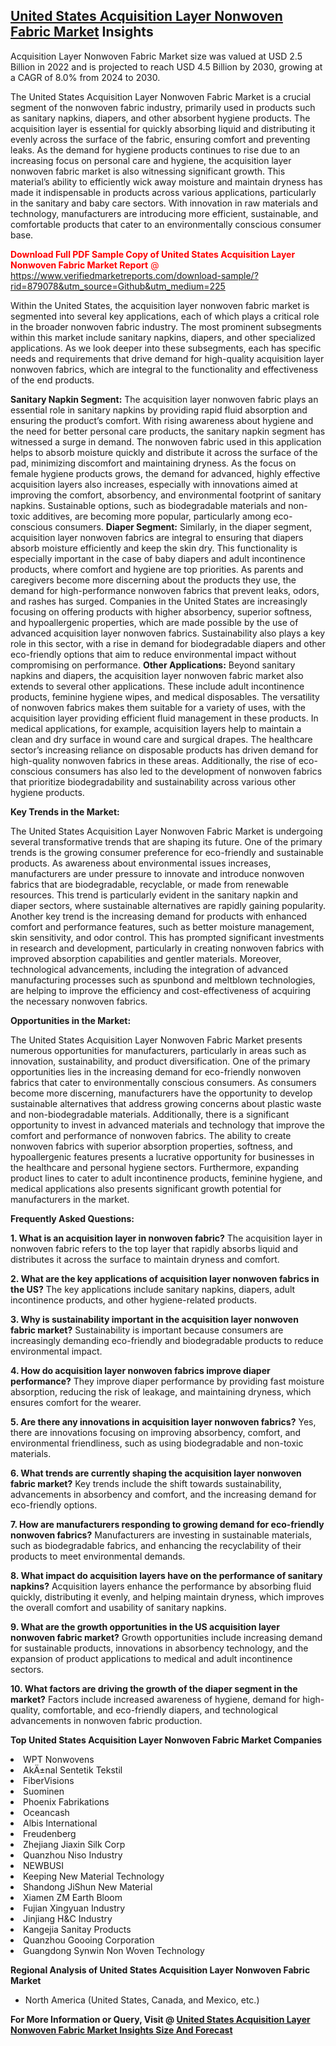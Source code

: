 <h2><a href="https://www.verifiedmarketreports.com/download-sample/?rid=879078&amp;utm_source=Github&amp;utm_medium=225" target="_blank">United States Acquisition Layer Nonwoven Fabric Market</a> Insights</h2><p>Acquisition Layer Nonwoven Fabric Market size was valued at USD 2.5 Billion in 2022 and is projected to reach USD 4.5 Billion by 2030, growing at a CAGR of 8.0% from 2024 to 2030.</p><p><p>The United States Acquisition Layer Nonwoven Fabric Market is a crucial segment of the nonwoven fabric industry, primarily used in products such as sanitary napkins, diapers, and other absorbent hygiene products. The acquisition layer is essential for quickly absorbing liquid and distributing it evenly across the surface of the fabric, ensuring comfort and preventing leaks. As the demand for hygiene products continues to rise due to an increasing focus on personal care and hygiene, the acquisition layer nonwoven fabric market is also witnessing significant growth. This material’s ability to efficiently wick away moisture and maintain dryness has made it indispensable in products across various applications, particularly in the sanitary and baby care sectors. With innovation in raw materials and technology, manufacturers are introducing more efficient, sustainable, and comfortable products that cater to an environmentally conscious consumer base. <p><span class=""><span style="color: #ff0000;"><strong>Download Full PDF Sample Copy of United States Acquisition Layer Nonwoven Fabric Market Report</strong> @ </span><a href="https://www.verifiedmarketreports.com/download-sample/?rid=879078&amp;utm_source=Github&amp;utm_medium=225" target="_blank">https://www.verifiedmarketreports.com/download-sample/?rid=879078&amp;utm_source=Github&amp;utm_medium=225</a></span></p></p> <p>Within the United States, the acquisition layer nonwoven fabric market is segmented into several key applications, each of which plays a critical role in the broader nonwoven fabric industry. The most prominent subsegments within this market include sanitary napkins, diapers, and other specialized applications. As we look deeper into these subsegments, each has specific needs and requirements that drive demand for high-quality acquisition layer nonwoven fabrics, which are integral to the functionality and effectiveness of the end products.</p> <p><b>Sanitary Napkin Segment:</b> The acquisition layer nonwoven fabric plays an essential role in sanitary napkins by providing rapid fluid absorption and ensuring the product’s comfort. With rising awareness about hygiene and the need for better personal care products, the sanitary napkin segment has witnessed a surge in demand. The nonwoven fabric used in this application helps to absorb moisture quickly and distribute it across the surface of the pad, minimizing discomfort and maintaining dryness. As the focus on female hygiene products grows, the demand for advanced, highly effective acquisition layers also increases, especially with innovations aimed at improving the comfort, absorbency, and environmental footprint of sanitary napkins. Sustainable options, such as biodegradable materials and non-toxic additives, are becoming more popular, particularly among eco-conscious consumers. <b>Diaper Segment:</b> Similarly, in the diaper segment, acquisition layer nonwoven fabrics are integral to ensuring that diapers absorb moisture efficiently and keep the skin dry. This functionality is especially important in the case of baby diapers and adult incontinence products, where comfort and hygiene are top priorities. As parents and caregivers become more discerning about the products they use, the demand for high-performance nonwoven fabrics that prevent leaks, odors, and rashes has surged. Companies in the United States are increasingly focusing on offering products with higher absorbency, superior softness, and hypoallergenic properties, which are made possible by the use of advanced acquisition layer nonwoven fabrics. Sustainability also plays a key role in this sector, with a rise in demand for biodegradable diapers and other eco-friendly options that aim to reduce environmental impact without compromising on performance. <b>Other Applications:</b> Beyond sanitary napkins and diapers, the acquisition layer nonwoven fabric market also extends to several other applications. These include adult incontinence products, feminine hygiene wipes, and medical disposables. The versatility of nonwoven fabrics makes them suitable for a variety of uses, with the acquisition layer providing efficient fluid management in these products. In medical applications, for example, acquisition layers help to maintain a clean and dry surface in wound care and surgical drapes. The healthcare sector’s increasing reliance on disposable products has driven demand for high-quality nonwoven fabrics in these areas. Additionally, the rise of eco-conscious consumers has also led to the development of nonwoven fabrics that prioritize biodegradability and sustainability across various other hygiene products. <p><b>Key Trends in the Market:</b></p> <p>The United States Acquisition Layer Nonwoven Fabric Market is undergoing several transformative trends that are shaping its future. One of the primary trends is the growing consumer preference for eco-friendly and sustainable products. As awareness about environmental issues increases, manufacturers are under pressure to innovate and introduce nonwoven fabrics that are biodegradable, recyclable, or made from renewable resources. This trend is particularly evident in the sanitary napkin and diaper sectors, where sustainable alternatives are rapidly gaining popularity. Another key trend is the increasing demand for products with enhanced comfort and performance features, such as better moisture management, skin sensitivity, and odor control. This has prompted significant investments in research and development, particularly in creating nonwoven fabrics with improved absorption capabilities and gentler materials. Moreover, technological advancements, including the integration of advanced manufacturing processes such as spunbond and meltblown technologies, are helping to improve the efficiency and cost-effectiveness of acquiring the necessary nonwoven fabrics. <p><b>Opportunities in the Market:</b></p> <p>The United States Acquisition Layer Nonwoven Fabric Market presents numerous opportunities for manufacturers, particularly in areas such as innovation, sustainability, and product diversification. One of the primary opportunities lies in the increasing demand for eco-friendly nonwoven fabrics that cater to environmentally conscious consumers. As consumers become more discerning, manufacturers have the opportunity to develop sustainable alternatives that address growing concerns about plastic waste and non-biodegradable materials. Additionally, there is a significant opportunity to invest in advanced materials and technology that improve the comfort and performance of nonwoven fabrics. The ability to create nonwoven fabrics with superior absorption properties, softness, and hypoallergenic features presents a lucrative opportunity for businesses in the healthcare and personal hygiene sectors. Furthermore, expanding product lines to cater to adult incontinence products, feminine hygiene, and medical applications also presents significant growth potential for manufacturers in the market.</p> <p><b>Frequently Asked Questions:</b></p> <p><b>1. What is an acquisition layer in nonwoven fabric?</b> The acquisition layer in nonwoven fabric refers to the top layer that rapidly absorbs liquid and distributes it across the surface to maintain dryness and comfort.</p> <p><b>2. What are the key applications of acquisition layer nonwoven fabrics in the US?</b> The key applications include sanitary napkins, diapers, adult incontinence products, and other hygiene-related products.</p> <p><b>3. Why is sustainability important in the acquisition layer nonwoven fabric market?</b> Sustainability is important because consumers are increasingly demanding eco-friendly and biodegradable products to reduce environmental impact.</p> <p><b>4. How do acquisition layer nonwoven fabrics improve diaper performance?</b> They improve diaper performance by providing fast moisture absorption, reducing the risk of leakage, and maintaining dryness, which ensures comfort for the wearer.</p> <p><b>5. Are there any innovations in acquisition layer nonwoven fabrics?</b> Yes, there are innovations focusing on improving absorbency, comfort, and environmental friendliness, such as using biodegradable and non-toxic materials.</p> <p><b>6. What trends are currently shaping the acquisition layer nonwoven fabric market?</b> Key trends include the shift towards sustainability, advancements in absorbency and comfort, and the increasing demand for eco-friendly options.</p> <p><b>7. How are manufacturers responding to growing demand for eco-friendly nonwoven fabrics?</b> Manufacturers are investing in sustainable materials, such as biodegradable fabrics, and enhancing the recyclability of their products to meet environmental demands.</p> <p><b>8. What impact do acquisition layers have on the performance of sanitary napkins?</b> Acquisition layers enhance the performance by absorbing fluid quickly, distributing it evenly, and helping maintain dryness, which improves the overall comfort and usability of sanitary napkins.</p> <p><b>9. What are the growth opportunities in the US acquisition layer nonwoven fabric market?</b> Growth opportunities include increasing demand for sustainable products, innovations in absorbency technology, and the expansion of product applications to medical and adult incontinence sectors.</p> <p><b>10. What factors are driving the growth of the diaper segment in the market?</b> Factors include increased awareness of hygiene, demand for high-quality, comfortable, and eco-friendly diapers, and technological advancements in nonwoven fabric production.</p> </p><p><strong>Top United States Acquisition Layer Nonwoven Fabric Market Companies</strong></p><div data-test-id=""><p><li>WPT Nonwovens</li><li> AkÄ±nal Sentetik Tekstil</li><li> FiberVisions</li><li> Suominen</li><li> Phoenix Fabrikations</li><li> Oceancash</li><li> Albis International</li><li> Freudenberg</li><li> Zhejiang Jiaxin Silk Corp</li><li> Quanzhou Niso Industry</li><li> NEWBUSI</li><li> Keeping New Material Technology</li><li> Shandong JiShun New Material</li><li> Xiamen ZM Earth Bloom</li><li> Fujian Xingyuan Industry</li><li> Jinjiang H&C Industry</li><li> Kangejia Sanitay Products</li><li> Quanzhou Goooing Corporation</li><li> Guangdong Synwin Non Woven Technology</li></p><div><strong>Regional Analysis of&nbsp;United States Acquisition Layer Nonwoven Fabric Market</strong></div><ul><li dir="ltr"><p dir="ltr">North America&nbsp;(United States, Canada, and Mexico, etc.)</p></li></ul><p><strong>For More Information or Query, Visit @&nbsp;</strong><strong><a href="https://www.verifiedmarketreports.com/product/acquisition-layer-nonwoven-fabric-market/?utm_source=Github&amp;utm_medium=225" target="_blank">United States Acquisition Layer Nonwoven Fabric Market Insights Size And Forecast</a></strong></p></div>
